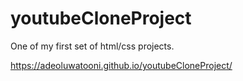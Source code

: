 # youtubeCloneProject
One of my first set of html/css projects.

https://adeoluwatooni.github.io/youtubeCloneProject/

